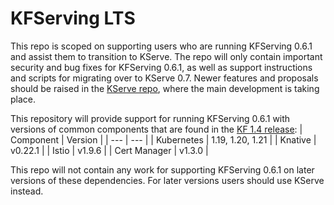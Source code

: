 # KFServing LTS

This repo is scoped on supporting users who are running KFServing 0.6.1 and assist them to transition to KServe. The repo will only contain important security and bug fixes for KFServing 0.6.1, as well as support instructions and scripts for migrating over to KServe 0.7. Newer features and proposals should be raised in the [KServe repo](https://github.com/kserve/kserve), where the main development is taking place.

This repository will provide support for running KFServing 0.6.1 with versions of common components that are found in the [KF 1.4 release](https://github.com/kubeflow/manifests/tree/v1.4-branch#kubeflow-components-versions):
| Component | Version |
| --- | --- |
| Kubernetes | 1.19, 1.20, 1.21 |
| Knative | v0.22.1 |
| Istio | v1.9.6 |
| Cert Manager | v1.3.0 |

This repo will not contain any work for supporting KFServing 0.6.1 on later versions of these dependencies. For later versions users should use KServe instead.
